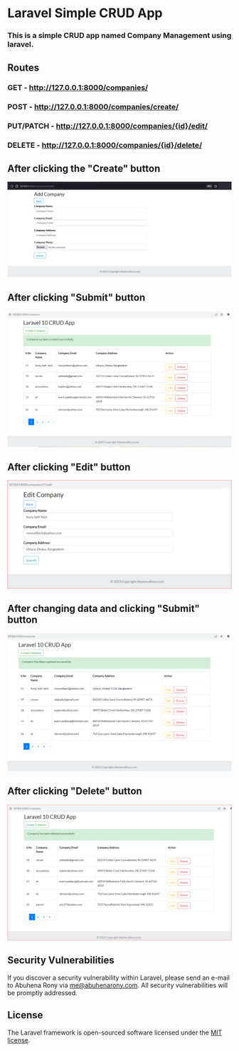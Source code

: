 # Laravel Simple CRUD App
### This is a simple CRUD app named Company Management using laravel.

## Routes
### GET - http://127.0.0.1:8000/companies/

### POST - http://127.0.0.1:8000/companies/create/

### PUT/PATCH - http://127.0.0.1:8000/companies/{id}/edit/

### DELETE - http://127.0.0.1:8000/companies/{id}/delete/

## After clicking the "Create" button
![aftercreate](https://github.com/EngrAbuhena/laravel-simple-crud-app/blob/photos/screenshots/aftercreate1.png?raw=true)

## After clicking "Submit" button
![created](https://github.com/EngrAbuhena/laravel-simple-crud-app/blob/photos/created.png?raw=true)

## After clicking "Edit" button
![afteredit](https://github.com/EngrAbuhena/laravel-simple-crud-app/blob/photos/afteredit.PNG?raw=true)

## After changing data and clicking "Submit" button
![updated](https://github.com/EngrAbuhena/laravel-simple-crud-app/blob/photos/updated.png?raw=true)

## After clicking "Delete" button
![afterdelete](https://github.com/EngrAbuhena/laravel-simple-crud-app/blob/photos/afterdelete.PNG?raw=true)


## Security Vulnerabilities

If you discover a security vulnerability within Laravel, please send an e-mail to Abuhena Rony via [me@abuhenarony.com](mailto:me@abuhenarony.com). All security vulnerabilities will be promptly addressed.

## License

The Laravel framework is open-sourced software licensed under the [MIT license](https://opensource.org/licenses/MIT).

